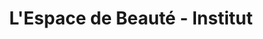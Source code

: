 ---
title: "L'Espace de Beauté - Institut"
url: /boussac/lespace-de-beaute-institut/
shop: beauté
---